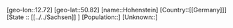 ﻿---
location: [50.82,12.72]
type: City
tags:
- geo/City


SpocWebEntityId: 30984
isDeleted: false
confidential: public

---
[geo-lon::12.72]
[geo-lat::50.82]
[name::Hohenstein]
[Country::[[Germany]]]
[State :: [[../../Sachsen]] ]
[Population::]
[Unknown::]

